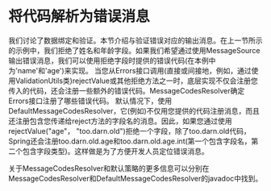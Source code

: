 # 将代码解析为错误消息
我们讨论了数据绑定和验证。本节介绍与验证错误对应的输出消息。在上一节所示的示例中，我们拒绝了姓名和年龄字段。如果我们希望通过使用MessageSource输出错误消息，我们可以使用拒绝字段时提供的错误代码(在本例中为'name'和'age')来实现。
当您从Errors接口调用(直接或间接地，例如，通过使用ValidationUtils类)rejectValue或其他拒绝方法之一时，底层实现不仅会注册您传入的代码，还会注册一些额外的错误代码。MessageCodesResolver确定Errors接口注册了哪些错误代码。
默认情况下，使用DefaultMessageCodesResolver，它(例如)不仅用您提供的代码注册消息，而且还注册包含您传递给reject方法的字段名的消息。因此，如果您通过使用rejectValue("age"， "too.darn.old")拒绝一个字段，除了too.darn.old代码，Spring还会注册too.darn.old.age和too.darn.old.age.int(第一个包含字段名，第二个包含字段类型)。这样做是为了方便开发人员定位错误消息。

关于MessageCodesResolver和默认策略的更多信息可以分别在MessageCodesResolver和DefaultMessageCodesResolver的javadoc中找到。